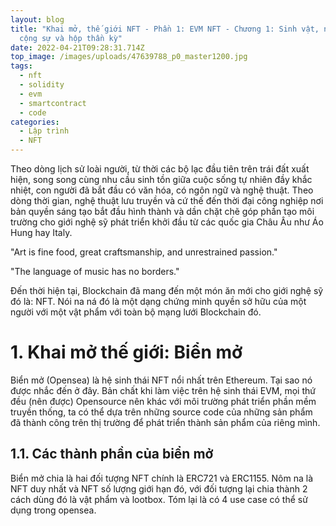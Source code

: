 ```yaml
---
layout: blog
title: "Khai mở, thế giới NFT - Phần 1: EVM NFT - Chương 1: Sinh vật, nhà máy,
  cộng sự và hộp thần kỳ"
date: 2022-04-21T09:28:31.714Z
top_image: /images/uploads/47639788_p0_master1200.jpg
tags:
  - nft
  - solidity
  - evm
  - smartcontract
  - code
categories:
  - Lập trình
  - NFT
---
```

Theo dòng lịch sử loài người, từ thời các bộ lạc đầu tiên trên trái đất xuất hiện, song song cùng nhu cầu sinh tồn giữa cuộc sống tự nhiên đầy khắc nhiệt, con người đã bắt đầu có văn hóa, có ngôn ngữ và nghệ thuật. Theo dòng thời gian, nghệ thuật lưu truyền và cứ thế đến thời đại công nghiệp nơi bản quyền sáng tạo bắt đầu hình thành và dần chặt chẽ góp phần tạo môi trường cho giới nghệ sỹ phát triển khởi đầu từ các quốc gia Châu Âu như Áo Hung hay Italy.

"Art is fine food, great craftsmanship, and unrestrained passion."

"The language of music has no borders."

Đến thời hiện tại, Blockchain đã mang đến một món ăn mới cho giới nghệ sỹ đó là: NFT. Nói na ná đó là một dạng chứng minh quyền sở hữu của một người với một vật phẩm với toàn bộ mạng lưới Blockchain đó.

<!-- more -->

# 1. Khai mở thế giới: Biển mở

Biển mở (Opensea) là hệ sinh thái NFT nổi nhất trên Ethereum. Tại sao nó được nhắc đến ở đây. Bản chất khi làm việc trên hệ sinh thái EVM, mọi thứ đều (nên được) Opensource nên khác với môi trường phát triển phần mềm truyền thống, ta có thể dựa trên những source code của những sản phẩm đã thành công trên thị trường để phát triển thành sản phẩm của riêng mình.

## 1.1. Các thành phần của biển mở

Biển mở chia là hai đối tượng NFT chính là ERC721 và ERC1155. Nôm na là NFT duy nhất và NFT số lượng giới hạn đó, với đối tượng lại chia thành 2 cách dùng đó là vật phẩm và lootbox. Tóm lại là có 4 use case có thể sử dụng trong opensea.




